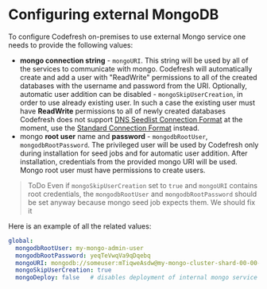 # Configuring external MongoDB

To configure Codefresh on-premises to use external Mongo service one needs to provide the following values:

- **mongo connection string** - `mongoURI`. This string will be used by all of the services to communicate with mongo. Codefresh will automatically create and add a user with "ReadWrite" permissions to all of the created databases with the username and password from the URI. Optionally, automatic user addition can be disabled - `mongoSkipUserCreation`, in order to use already existing user. In such a case the existing user must have **ReadWrite** permissions to all of newly created databases
Codefresh does not support [DNS Seedlist Connection Format](https://docs.mongodb.com/manual/reference/connection-string/#connections-dns-seedlist) at the moment, use the [Standard Connection Format](https://docs.mongodb.com/manual/reference/connection-string/#connections-standard-connection-string-format) instead.
- mongo **root user** name and **password** - `mongodbRootUser`, `mongodbRootPassword`. The privileged user will be used by Codefresh only during installation for seed jobs and for automatic user addition. After installation, credentials from the provided mongo URI will be used.  Mongo root user must have permissions to create users.

> ToDo
Even if `mongoSkipUserCreation` set to `true` and `mongoURI` contains root credentials, the `mongodbRootUser` and `mongodbRootPassword` should be set anyway because mongo seed job expects them.
We should fix it

Here is an example of all the related values:

```yaml
global:
  mongodbRootUser: my-mongo-admin-user
  mongodbRootPassword: yeqTeVwqVa9qDqebq
  mongoURI: mongodb://someuser:mTiqweAsdw@my-mongo-cluster-shard-00-00-vziq1.mongodb.net:27017/?ssl=true
  mongoSkipUserCreation: true
  mongoDeploy: false   # disables deployment of internal mongo service
 ```